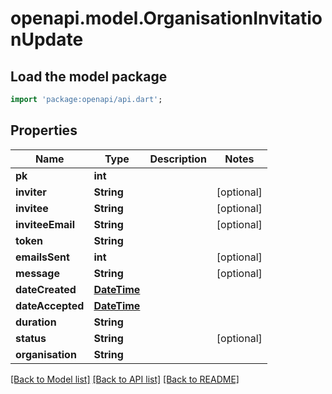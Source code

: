 # openapi.model.OrganisationInvitationUpdate

## Load the model package
```dart
import 'package:openapi/api.dart';
```

## Properties
Name | Type | Description | Notes
------------ | ------------- | ------------- | -------------
**pk** | **int** |  | 
**inviter** | **String** |  | [optional] 
**invitee** | **String** |  | [optional] 
**inviteeEmail** | **String** |  | [optional] 
**token** | **String** |  | 
**emailsSent** | **int** |  | [optional] 
**message** | **String** |  | [optional] 
**dateCreated** | [**DateTime**](DateTime.md) |  | 
**dateAccepted** | [**DateTime**](DateTime.md) |  | 
**duration** | **String** |  | 
**status** | **String** |  | [optional] 
**organisation** | **String** |  | 

[[Back to Model list]](../README.md#documentation-for-models) [[Back to API list]](../README.md#documentation-for-api-endpoints) [[Back to README]](../README.md)


